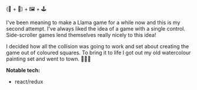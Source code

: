 (🦒 + 🐐) + 🖼 + 🕹

I've been meaning to make a Llama game for a while now and this is my second attempt. I've always liked the idea of a game with a single control. Side-scroller games lend themselves really nicely to this idea!

I decided how all the collision was going to work and set about creating the game out of coloured squares. To bring it to life I got out my old watercolour painting set and went to town. 👨🏻‍🎨

**Notable tech:**
- react/redux